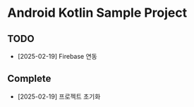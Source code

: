 # Android Kotlin Sample Project



## TODO
 - [2025-02-19] Firebase 연동


## Complete

 - [2025-02-19] 프로젝트 초기화
